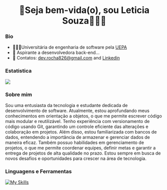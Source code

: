 <h1 align="center">
👋Seja bem-vida(o), sou Leticia Souza👩🏻‍💻 
</h1> 

### Bio
- 👩🏻‍🎓Universitária de engenharia de software pela [UEPA](https://www.uepa.br/)  
- 💭 Aspirante a desenvolvedora back-end...  
- 📨 Contatos: dev.rocha826@gmail.com and [Linkedin](https://www.linkedin.com/in/leticia826souza/)
### Estatistica
 <div height="180em"><img  src="https://github-readme-stats.vercel.app/api?username=leh826&theme=neon&show_icons=true"></div> 

### Sobre mim
Sou uma entusiasta da tecnologia e estudante dedicada de desenvolvimento de software. Atualmente, estou aprofundando meus conhecimentos em orientação a objetos, o que me permite escrever código mais modular e reutilizável. Tenho experiência com versionamento de código usando Git, garantindo um controle eficiente das alterações e colaboração em projetos. Além disso, estou familiarizada com bancos de dados, entendendo a importância de armazenar e gerenciar dados de maneira eficaz. Também possuo habilidades em gerenciamento de projetos, o que me permite coordenar equipes, definir metas e garantir a entrega de projetos de alta qualidade no prazo. Estou sempre em busca de novos desafios e oportunidades para crescer na área de tecnologia.

### Linguagens e Ferramentas
 
 [![My Skills](https://skillicons.dev/icons?i=git,java,react,html,css,cs,mysql,postgresql,docker)](https://skillicons.dev)
</div>
